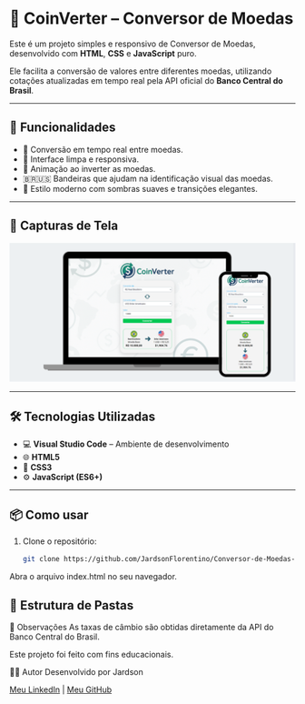 # 💱 CoinVerter – Conversor de Moedas

Este é um projeto simples e responsivo de Conversor de Moedas, desenvolvido com **HTML**, **CSS** e **JavaScript** puro.

Ele facilita a conversão de valores entre diferentes moedas, utilizando cotações atualizadas em tempo real pela API oficial do **Banco Central do Brasil**.

---

## 🚀 Funcionalidades

- 🔄 Conversão em tempo real entre moedas.
- 🎯 Interface limpa e responsiva.
- 💫 Animação ao inverter as moedas.
- 🇧🇷🇺🇸 Bandeiras que ajudam na identificação visual das moedas.
- 🧩 Estilo moderno com sombras suaves e transições elegantes.

---

## 📸 Capturas de Tela

![preview-desktop](./assets/preview.jpg)

---

## 🛠️ Tecnologias Utilizadas

- 💻 **Visual Studio Code** – Ambiente de desenvolvimento
- 🌐 **HTML5**
- 🎨 **CSS3**
- ⚙️ **JavaScript (ES6+)**

---

## 📦 Como usar

1. Clone o repositório:
   ```bash
   git clone https://github.com/JardsonFlorentino/Conversor-de-Moedas--Responsivo.git

Abra o arquivo index.html no seu navegador.

## 📁 Estrutura de Pastas


📌 Observações
As taxas de câmbio são obtidas diretamente da API do Banco Central do Brasil.

Este projeto foi feito com fins educacionais.

🙋‍♂️ Autor
Desenvolvido por Jardson

[Meu LinkedIn](https://www.linkedin.com/in/jardsonflorentino) | [Meu GitHub](https://github.com/JardsonFlorentino)
